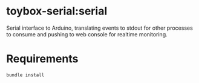 # toybox-serial:serial

Serial interface to Arduino, translating events to stdout for other processes to consume and pushing to web console for realtime monitoring.

# Requirements

```bash
bundle install
```
